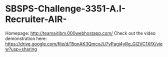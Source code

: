 # SBSPS-Challenge-3351-A.I-Recruiter-AIR-
Homepage: http://teamairibm.000webhostapp.com/
Check out the video demonstration here: https://drive.google.com/file/d/15pnAK3QmcxJU7yPagj4yRg_GI2VC1XfX/view?usp=sharing
